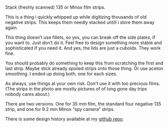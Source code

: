 Stack (freshly scanned) 135 or Minox film strips.

This is a thing i quickly whipped up while digitizing thousands of old negative strips. This keeps them needly stacked untill i store them away again.

This thing doesn’t use  fillets, so yes, you can break off the side plates, if you want to. Just don’t do it. Feel free to design something more stable and sophisticated if you need it. And yes, the lids are just a cuboids. They work fine.

You should probably do something to keep this from scratching the first and last strip. Maybe stick already spoiled strips onto those thing. Or use aceton smoothing. I ended up doing both, one for each sizes.

As always, use things at your own risk. Don’t use it with too precious films. (The strips in the photo are mostly pictures of of long gone day trips nobody cares about.)

There are two versions. One for 35 mm film, the standard four negative 135 strip, and one for 9.2 mm Minox “spy camera” strips.


There is some design history available at my [github repo](https://github.com/ospalh/3d-printing/tree/develop/Filmstreifenstapler).
